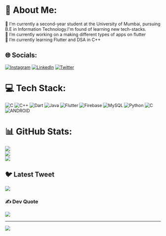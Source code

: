 # 💫 About Me:
💬 I'm currently a second-year student at the University of Mumbai, pursuing B.E in Information Technology.I'm found of learning new tech-stacks.<br>🔭 I’m currently working on a making different types of apps on flutter<br>🌱 I’m currently learning Flutter and DSA in C++ <br>


## 🌐 Socials:
[![Instagram](https://img.shields.io/badge/Instagram-%23E4405F.svg?logo=Instagram&logoColor=white)](https://instagram.com/raghav._.2104) [![LinkedIn](https://img.shields.io/badge/LinkedIn-%230077B5.svg?logo=linkedin&logoColor=white)](https://linkedin.com/in/https://in.linkedin.com/in/raghav-mundhara-326166255) [![Twitter](https://img.shields.io/badge/Twitter-%231DA1F2.svg?logo=Twitter&logoColor=white)](https://twitter.com/raghav_mundhara) 

# 💻 Tech Stack:
![C](https://img.shields.io/badge/c-%2300599C.svg?style=for-the-badge&logo=c&logoColor=white) ![C++](https://img.shields.io/badge/c++-%2300599C.svg?style=for-the-badge&logo=c%2B%2B&logoColor=white) ![Dart](https://img.shields.io/badge/dart-%230175C2.svg?style=for-the-badge&logo=dart&logoColor=white) ![Java](https://img.shields.io/badge/java-%23ED8B00.svg?style=for-the-badge&logo=java&logoColor=white) ![Flutter](https://img.shields.io/badge/Flutter-%2302569B.svg?style=for-the-badge&logo=Flutter&logoColor=white) ![Firebase](https://img.shields.io/badge/firebase-%23039BE5.svg?style=for-the-badge&logo=firebase) ![MySQL](https://img.shields.io/badge/mysql-%2300f.svg?style=for-the-badge&logo=mysql&logoColor=white) ![Python](https://img.shields.io/badge/python-3670A0?style=for-the-badge&logo=python&logoColor=ffdd54) ![C](https://img.shields.io/badge/c-%2300599C.svg?style=for-the-badge&logo=c&logoColor=white) ![ANDROID](https://img.shields.io/badge/android-%2320232a.svg?style=for-the-badge&logo=android&logoColor=%a4c639)
# 📊 GitHub Stats:
![](https://github-readme-stats.vercel.app/api?username=Raghav-2104&theme=nightowl&hide_border=false&include_all_commits=false&count_private=false)<br/>
![](https://github-readme-streak-stats.herokuapp.com/?user=Raghav-2104&theme=nightowl&hide_border=false)<br/>
![](https://github-readme-stats.vercel.app/api/top-langs/?username=Raghav-2104&theme=nightowl&hide_border=false&include_all_commits=false&count_private=false&layout=compact)

## 🐦 Latest Tweet
[![](https://gtce.itsvg.in/api?username=raghav_mundhara)](https://github.com/VishwaGauravIn/github-twitter-card-embed)

### ✍️ Dev Quote
![](https://quotes-github-readme.vercel.app/api?type=horizontal&theme=radical)

---
[![](https://visitcount.itsvg.in/api?id=Raghav-2104&icon=0&color=0)](https://visitcount.itsvg.in)

<!-- Proudly created with GPRM ( https://gprm.itsvg.in ) -->

